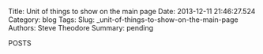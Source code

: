 Title: Unit of things to show on the main page
Date: 2013-12-11 21:46:27.524
Category: blog
Tags: 
Slug: _unit-of-things-to-show-on-the-main-page
Authors: Steve Theodore
Summary: pending

POSTS

